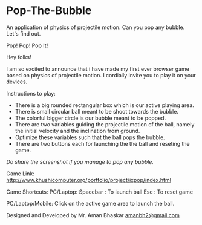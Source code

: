 # Pop-The-Bubble
An application of physics of projectile motion. Can you pop any bubble. Let's find out.

Pop! Pop! Pop It!

Hey folks!

I am so excited to announce that i have made my first ever browser game based on physics of projectile motion. I cordially invite you to play it on your devices.

Instructions to play:
+ There is a big rounded rectangular box which is our active playing area.
+ There is small circular ball meant to be shoot towards the bubble.
+ The colorful bigger circle is our bubble meant to be popped.
+ There are two variables guiding the projectile motion of the ball, namely the initial velocity and the inclination from ground.
+ Optimize these variables such that the ball pops the bubble.
+ There are two buttons each for launching the the ball and reseting the game.

*Do share the screenshot if you manage to pop any bubble.*

Game Link:
http://www.khushicomputer.org/portfolio/project/ixpop/index.html

Game Shortcuts:
PC/Laptop:
Spacebar : To launch ball
Esc : To reset game

PC/Laptop/Mobile:
Click on the active game area to launch the ball.

Designed and Developed by Mr. Aman Bhaskar <amanbh2@gmail.com>

